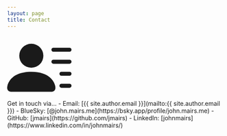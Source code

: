```yaml
---
layout: page
title: Contact
---
```

<div class="float-end m-2 d-sm-none d-md-block"><svg xmlns="http://www.w3.org/2000/svg" width="150" height="150" fill="currentColor" class="bi bi-person-lines-fill" viewBox="0 0 16 16">
  <path d="M6 8a3 3 0 1 0 0-6 3 3 0 0 0 0 6m-5 6s-1 0-1-1 1-4 6-4 6 3 6 4-1 1-1 1zM11 3.5a.5.5 0 0 1 .5-.5h4a.5.5 0 0 1 0 1h-4a.5.5 0 0 1-.5-.5m.5 2.5a.5.5 0 0 0 0 1h4a.5.5 0 0 0 0-1zm2 3a.5.5 0 0 0 0 1h2a.5.5 0 0 0 0-1zm0 3a.5.5 0 0 0 0 1h2a.5.5 0 0 0 0-1z"/>
</svg></div>
Get in touch via...
- <i class="bi bi-envelope"></i> Email: [{{ site.author.email }}](mailto:{{ site.author.email }})
- <i class="bi bi-at"></i> BlueSky: [@john.mairs.me](https://bsky.app/profile/john.mairs.me)
- <i class="bi bi-github"></i> GitHub: [jmairs](https://github.com/jmairs)
- <i class="bi bi-linkedin"></i> LinkedIn: [johnmairs](https://www.linkedin.com/in/johnmairs/)
